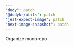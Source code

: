 ```yaml
---
"dudy": patch
"@dudykr/utils": patch
"jest-expect-image": patch
"next-image-snapshot": patch
---
```


Organize monorepo
